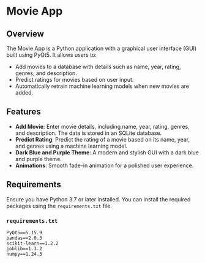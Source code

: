 # Movie App

## Overview

The Movie App is a Python application with a graphical user interface (GUI) built using PyQt5. It allows users to:
- Add movies to a database with details such as name, year, rating, genres, and description.
- Predict ratings for movies based on user input.
- Automatically retrain machine learning models when new movies are added.

## Features

- **Add Movie**: Enter movie details, including name, year, rating, genres, and description. The data is stored in an SQLite database.
- **Predict Rating**: Predict the rating of a movie based on its name, year, and genres using a machine learning model.
- **Dark Blue and Purple Theme**: A modern and stylish GUI with a dark blue and purple theme.
- **Animations**: Smooth fade-in animation for a polished user experience.

## Requirements

Ensure you have Python 3.7 or later installed. You can install the required packages using the `requirements.txt` file.

### `requirements.txt`

```plaintext
PyQt5==5.15.9
pandas==2.0.3
scikit-learn==1.2.2
joblib==1.3.2
numpy==1.24.3
